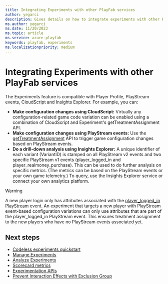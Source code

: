 ```yaml
---
title: Integrating Experiments with other PlayFab services
author: yegarci
description: Gives details on how to integrate experiments with other PlayFab services.
ms.author: yegarci
ms.date: 11/20/2023
ms.topic: article
ms.service: azure-playfab
keywords: playfab, experiments
ms.localizationpriority: medium
---
```


# Integrating Experiments with other PlayFab services 
The Experiments feature is compatible with Player Profile, PlayStream events, CloudScript and Insights Explorer. For example, you can:

- **Make configuration changes using CloudScript:** Virtually any configuration-related game code variation can be enabled using a combination of CloudScript and Experiment's getTreatmentAssignment API.
- **Make configuration changes using PlayStream events:** Use the [getTreatmentAssignment](/rest/api/playfab/experimentation/experimentation/get-treatment-assignment) API to trigger game configuration changes based on PlayStream events. 
- **Do a drill-down analysis using Insights Explorer:** A unique identifier of each variant (VariantID) is stamped on all PlayStream v2 events and two specific PlayStream v1 events (player_logged_in and player_realmoney_purchase). This can be used to do further analysis on specific metrics. (The metrics can be based on the PlayStream events or your own game telemetry.) To query, use the Insights Explorer service or connect your own analytics platform.

> [!WARNING]
> A new player login only has attributes associated with the [player_logged_in PlayStream](../../../api-references/events/player-logged-in.md) event. An experiment that targets a new player with PlayStream event-based configuration variations can only use attributes that are part of the player_logged_in PlayStream event. This ensures treatment assignment to the new players who have no PlayStream events associated yet.

## Next steps
* [Codeless experiments quickstart](quickstart.md)
* [Manage Experiments](manage-experiments.md)
* [Analyze Experiments](analyze-experiments.md)
* [Scorecard metrics](scorecard-metrics.md)
* [Experimentation APIs](experimentation-apis.md)
* [Prevent Interaction Effects with Exclusion Group](exclusion-groups.md)